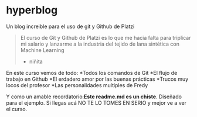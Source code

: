 # hyperblog
Un blog increible para el uso de git y Github de Platzi
>El curso de Git y Github de Platzi es lo que me hacia falta para triplicar mi salario y lanzarme a la industria del tejido de lana sintética con Machine Learning
> - niñita

En este curso vemos de todo:
*Todos los comandos de Git
*El flujo de trabajo en Github
*El erdadero amor por las buenas prácticas
*Trucos muy locos del profesor
*Las personalidades multiples de Fredy

Y como un amable recordatorio:**Este readme.md es un chiste**. Diseñado para el ejemplo. Si llegas acá NO TE LO TOMES EN SERIO y mejor ve a ver el curso.
